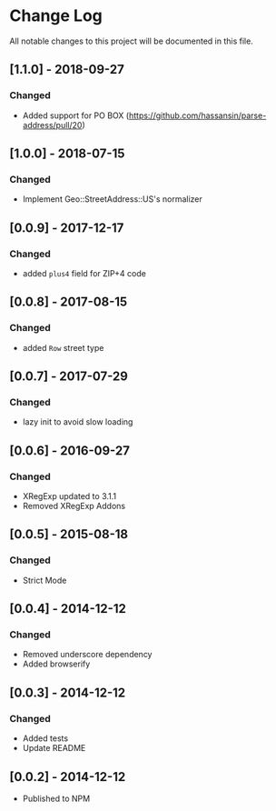 # Change Log
All notable changes to this project will be documented in this file.

## [1.1.0] - 2018-09-27

### Changed
- Added support for PO BOX (https://github.com/hassansin/parse-address/pull/20)

## [1.0.0] - 2018-07-15

### Changed
- Implement Geo::StreetAddress::US's normalizer

## [0.0.9] - 2017-12-17

### Changed
- added `plus4` field for ZIP+4 code

## [0.0.8] - 2017-08-15

### Changed
- added `Row` street type

## [0.0.7] - 2017-07-29

### Changed
- lazy init to avoid slow loading

## [0.0.6] - 2016-09-27

### Changed
- XRegExp updated to 3.1.1
- Removed XRegExp Addons

## [0.0.5] - 2015-08-18
### Changed
- Strict Mode

## [0.0.4] - 2014-12-12
### Changed
- Removed underscore dependency
- Added browserify

## [0.0.3] - 2014-12-12
### Changed
- Added tests 
- Update README

## [0.0.2] - 2014-12-12
- Published to NPM
